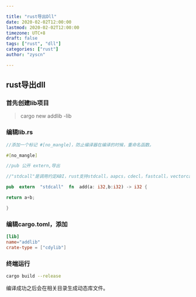 ```yaml
---

title: "rust导出Dll"
date: 2020-02-02T12:00:00
lastmod: 2020-02-02T12:00:00
timezone: UTC+8
draft: false
tags: ["rust", "dll"]
categories: ["rust"]
author: "zyscn"

---
```


## rust导出dll

### 首先创建lib项目

> cargo new addlib -lib

### 编辑lib.rs
```rust
//添加一个标记 #[no_mangle]，防止编译器在编译的时候，重命名函数。

#[no_mangle]

//pub 公开 extern,导出

//"stdcall"是调用约定ABI，rust支持stdcall，aapcs，cdecl，fastcall，vectorcall，Rust，rust-intrinsic，system，C，win64，sysv64

pub  extern  "stdcall"  fn  add(a: i32,b:i32) -> i32 {

return a+b;

}
```


### 编辑cargo.toml，添加
```toml
[lib]
name="addlib"
crate-type = ["cdylib"]
```
### 终端运行
```sh
cargo build --release
```
编译成功之后会在相关目录生成动态库文件。
